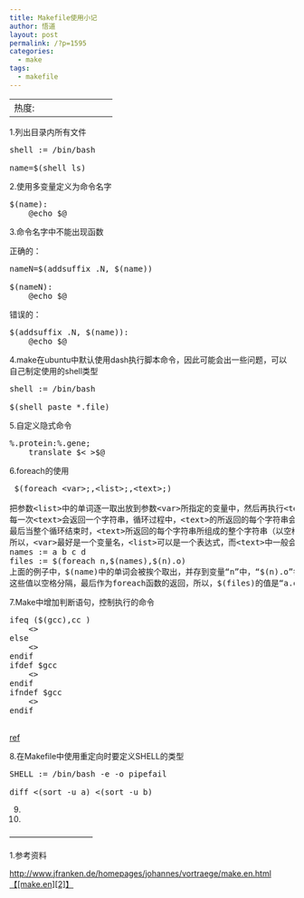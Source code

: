 ```yaml
---
title: Makefile使用小记
author: 悟道
layout: post
permalink: /?p=1595
categories:
  - make
tags:
  - makefile
---
```

<table>
  <tr cellpadding=0><td>
    热度:
  </td><td cellpadding=0><img src='http://210.75.224.29/wordpress/wp-content/plugins/statpresscn/images/sun.gif' width=10 height=10 border=0 /></td><td cellpadding=0><img src='http://210.75.224.29/wordpress/wp-content/plugins/statpresscn/images/sun_dark.gif' width=10 height=10 border=0 /></td><td cellpadding=0><img src='http://210.75.224.29/wordpress/wp-content/plugins/statpresscn/images/sun_dark.gif' width=10 height=10 border=0 /></td><td cellpadding=0><img src='http://210.75.224.29/wordpress/wp-content/plugins/statpresscn/images/sun_dark.gif' width=10 height=10 border=0 /></td><td cellpadding=0><img src='http://210.75.224.29/wordpress/wp-content/plugins/statpresscn/images/sun_dark.gif' width=10 height=10 border=0 /></td></tr>
</table>

1.列出目录内所有文件

<pre class="brush: bash; title: ; notranslate" title="">shell := /bin/bash

name=$(shell ls)</pre>

2.使用多变量定义为命令名字

<pre class="brush: bash; title: ; notranslate" title="">$(name):
    @echo $@</pre>

3.命令名字中不能出现函数

正确的：

<pre class="brush: bash; title: ; notranslate" title="">nameN=$(addsuffix .N, $(name))

$(nameN):
    @echo $@</pre>

错误的：

<pre class="brush: bash; title: ; notranslate" title="">$(addsuffix .N, $(name)):
    @echo $@</pre>

4.make在ubuntu中默认使用dash执行脚本命令，因此可能会出一些问题，可以自己制定使用的shell类型

<pre class="brush: bash; title: ; notranslate" title="">shell := /bin/bash

$(shell paste *.file)</pre>

5.自定义隐式命令

<pre class="brush: bash; title: ; notranslate" title="">%.protein:%.gene; 
    translate $&lt; &gt;$@</pre>

6.foreach的使用

<pre class="brush: bash; title: ; notranslate" title=""> $(foreach &lt;var&gt;;,&lt;list&gt;;,&lt;text&gt;;)

把参数&lt;list&gt;中的单词逐一取出放到参数&lt;var&gt;所指定的变量中，然后再执行&lt;text&gt;所包含的表达式。
每一次&lt;text&gt;会返回一个字符串，循环过程中，&lt;text&gt;的所返回的每个字符串会以空格分隔
最后当整个循环结束时，&lt;text&gt;所返回的每个字符串所组成的整个字符串（以空格分隔）将会是foreach函数的返回值。 
所以，&lt;var&gt;最好是一个变量名，&lt;list&gt;可以是一个表达式，而&lt;text&gt;中一般会使用&lt;var&gt;这个参数来依次枚举&lt;list&gt;中的单词。举个例子：
names := a b c d
files := $(foreach n,$(names),$(n).o)
上面的例子中，$(name)中的单词会被挨个取出，并存到变量“n”中，“$(n).o”每次根据“$(n)”计算出一个值，
这些值以空格分隔，最后作为foreach函数的返回，所以，$(files)的值是“a.o b.o c.o d.o”。</pre>

7.Make中增加判断语句，控制执行的命令

<pre class="brush: bash; title: ; notranslate" title="">ifeq ($(gcc),cc )  
    &lt;&gt; 
else 
    &lt;&gt; 
endif
ifdef $gcc 
    &lt;&gt; 
endif
ifndef $gcc 
    &lt;&gt;   
endif
</pre>

   
[ref][1]

8.在Makefile中使用重定向时要定义SHELL的类型

<pre class="brush: bash; title: ; notranslate" title="">SHELL := /bin/bash -e -o pipefail

diff &lt;(sort -u a) &lt;(sort -u b)
</pre>

9.

10.

&#8212;&#8212;&#8212;&#8212;&#8212;&#8212;&#8212;&#8212;&#8212;&#8212;&#8211;

1.参考资料

http://www.jfranken.de/homepages/johannes/vortraege/make.en.html【[make.en][2]】

 [1]: http://wiki.ubuntu.org.cn/%E8%B7%9F%E6%88%91%E4%B8%80%E8%B5%B7%E5%86%99Makefile:%E4%BD%BF%E7%94%A8%E6%9D%A1%E4%BB%B6%E5%88%A4%E6%96%AD
 [2]: http://210.75.224.29/wordpress/wp-content/uploads/2012/04/make.en_.pdf